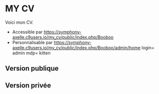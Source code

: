 # MY CV
Voici mon CV.
* Accessible par https://symphony-axelle.c9users.io/my_cv/public/index.php/Booboo
* Personnalisable par https://symphony-axelle.c9users.io/my_cv/public/index.php/Booboo/admin/home
    login= admin    mdp= kitten

## Version publique
[capture]: /symphony/my_cv/public/Capture.PNG
## Version privée 
[capture2]: /symphony/my_cv/public/Capture2.PNG
[capture3]: /symphony/my_cv/public/Capture3.PNG
